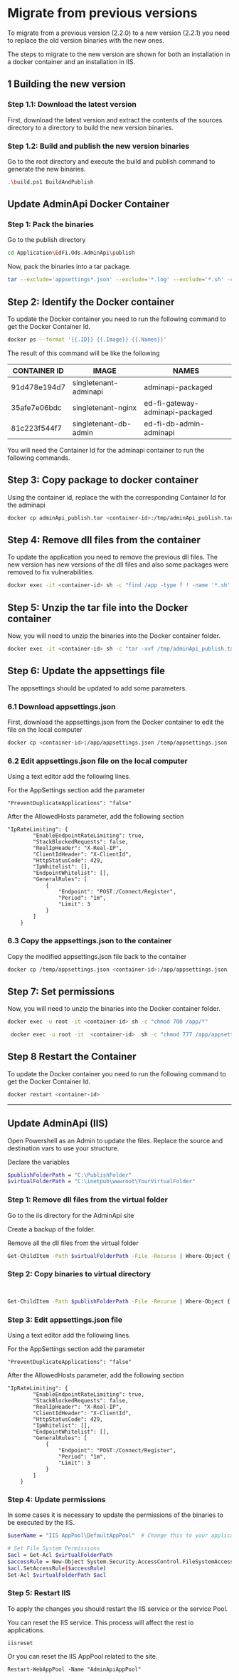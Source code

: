 # Migrate from previous versions

To migrate from a previous version (2.2.0) to a new version (2.2.1) you need to replace the old version binaries with the new ones.

The steps to migrate to the new version are shown for both an installation in a docker container and an installation in IIS.

## 1 Building the new version

### Step 1.1: Download the latest version

First, download the latest version and extract the contents of the sources directory to a directory to build the new version binaries.

### Step 1.2: Build and publish the new version binaries

Go to the root directory and execute the build and publish command to generate the new binaries.

```bash
.\build.ps1 BuildAndPublish       
```

## Update AdminApi Docker Container

### Step 1: Pack the binaries

Go to the publish directory

```bash
cd Application\EdFi.Ods.AdminApi\publish
```

Now, pack the binaries into a tar package.

```bash
tar --exclude='appsettings*.json' --exclude='*.log' --exclude='*.sh' -cvf adminApi_publish.tar *.*
```

## Step 2: Identify the Docker container

To update the Docker container you need to run the following command to get the Docker Container Id.

```bash
docker ps --format '{{.ID}} {{.Image}} {{.Names}}'
```

The result of this command will be like the following

| CONTAINER ID | IMAGE | NAMES |
| -- | -- | -- |
| 91d478e194d7 | singletenant-adminapi | adminapi-packaged
| 35afe7e06bdc | singletenant-nginx | ed-fi-gateway-adminapi-packaged |
| 81c223f544f7 | singletenant-db-admin | ed-fi-db-admin-adminapi

You will need the Container Id for the adminapi container to run the following commands.

## Step 3: Copy package to docker container

Using the container id, replace the <container-id> with the corresponding Container Id for the adminapi

```bash
docker cp adminApi_publish.tar <container-id>:/tmp/adminApi_publish.tar
```

## Step 4: Remove dll files from the container

To update the application you need to remove the previous dll files.  The new version has new versions of the dll files and also some packages were removed to fix vulnerabilities.

```bash
docker exec -it <container-id> sh -c "find /app -type f ! -name '*.sh' ! -name '*.config' ! -name 'appsettings*.json' -exec rm {} +"
```

## Step 5: Unzip the tar file into the Docker container

Now, you will need to unzip the binaries into the Docker container folder.

```bash
docker exec -it <container-id> sh -c "tar -xvf /tmp/adminApi_publish.tar -C /app/"
```

## Step 6: Update the appsettings file

The appsettings should be updated to add some parameters.  

### 6.1 Download appsettings.json
 
 First, download the appsettings.json from the Docker container to edit the file on the local computer

```bash
docker cp <container-id>:/app/appsettings.json /temp/appsettings.json
```

### 6.2 Edit appsettings.json file on the local computer

Using a text editor add the following lines.

For the AppSettings section add the parameter

```
"PreventDuplicateApplications": "false"
```

After the AllowedHosts parameter, add the following  section

```
"IpRateLimiting": {
        "EnableEndpointRateLimiting": true,
        "StackBlockedRequests": false,
        "RealIpHeader": "X-Real-IP",
        "ClientIdHeader": "X-ClientId",
        "HttpStatusCode": 429,
        "IpWhitelist": [],
        "EndpointWhitelist": [],
        "GeneralRules": [
            {
                "Endpoint": "POST:/Connect/Register",
                "Period": "1m",
                "Limit": 3
            }
        ]
    }
```

### 6.3 Copy the appsettings.json to the container

Copy the modified appsettings.json file back to the container

```bash
docker cp /temp/appsettings.json <container-id>:/app/appsettings.json
```

## Step 7: Set permissions

Now, you will need to unzip the binaries into the Docker container folder.

```bash
docker exec -u root -it <container-id> sh -c "chmod 700 /app/*"
```

```bash
 docker exec -u root -it  <container-id>  sh -c "chmod 777 /app/appsettings.json"
```

## Step 8 Restart the Container

To update the Docker container you need to run the following command to get the Docker Container Id.

```bash
docker restart <container-id> 
```
----------

## Update AdminApi (IIS)

Open Powershell as an Admin to update the files.
Replace the source and destination vars to use your structure.

Declare the variables

```bash
$publishFolderPath = "C:\PublishFolder"
$virtualFolderPath = "C:\inetpub\wwwroot\YourVirtualFolder"
```

### Step 1: Remove dll files from the virtual folder

Go to the iis directory for the AdminApi site

Create a backup of the folder.

Remove all the dll files from the virtual folder

```bash
Get-ChildItem -Path $virtualFolderPath -File -Recurse | Where-Object { $_.Name -notmatch '\.sh$|\.config$|appsettings.*\.json$' } | Remove-Item
```

### Step 2: Copy binaries to virtual directory

```bash


Get-ChildItem -Path $publishFolderPath -File -Recurse | Where-Object { $_.Name -notmatch 'appsettings.*\.json$|\.config$' } | ForEach-Object { $destPath = $_.FullName.Replace($publishFolderPath, $virtualFolderPath); $destDir = [System.IO.Path]::GetDirectoryName($destPath); if (-not (Test-Path -Path $destDir)) { New-Item -ItemType Directory -Path $destDir -Force }; Copy-Item -Path $_.FullName -Destination $destPath }
```

### Step 3: Edit appsettings.json file

Using a text editor add the following lines.

For the AppSettings section add the parameter

```
"PreventDuplicateApplications": "false"
```

After the AllowedHosts parameter, add the following  section

```
"IpRateLimiting": {
        "EnableEndpointRateLimiting": true,
        "StackBlockedRequests": false,
        "RealIpHeader": "X-Real-IP",
        "ClientIdHeader": "X-ClientId",
        "HttpStatusCode": 429,
        "IpWhitelist": [],
        "EndpointWhitelist": [],
        "GeneralRules": [
            {
                "Endpoint": "POST:/Connect/Register",
                "Period": "1m",
                "Limit": 3
            }
        ]
    }
```

### Step 4: Update permissions

In some cases it is necessary to update the permissions of the binaries to be executed by the IIS.

```bash showLineNumbers
$userName = "IIS AppPool\DefaultAppPool"  # Change this to your application pool identity

# Set File System Permissions
$acl = Get-Acl $virtualFolderPath
$accessRule = New-Object System.Security.AccessControl.FileSystemAccessRule($userName, "ReadAndExecute", "ContainerInherit,ObjectInherit", "None", "Allow")
$acl.SetAccessRule($accessRule)
Set-Acl $virtualFolderPath $acl
```

### Step 5: Restart IIS

To apply the changes you should restart the IIS service or the service Pool.

You can reset the IIS service. This process will affect the rest io applications.

```
iisreset
```

Or you can reset the IIS AppPool related to the site.

```
Restart-WebAppPool -Name "AdminApiAppPool"
```
